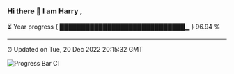 ### Hi there 👋 I am Harry , 

⏳ Year progress { █████████████████████████████▁ } 96.94 %

---

⏰ Updated on Tue, 20 Dec 2022 20:15:32 GMT

![Progress Bar CI](https://github.com/duykhang68/duykhang68/workflows/Progress%20Bar%20CI/badge.svg)
